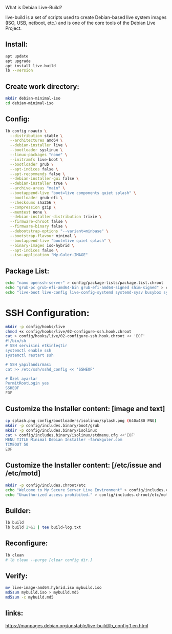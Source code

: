 What is Debian Live-Build?

live-build is a set of scripts used to create Debian-based live system images (ISO, USB, netboot, etc.) and is one of the core tools of the Debian Live Project.

## Install:
```bash
apt update
apt upgrade
apt install live-build
lb --version
```

## Create work directory:
```bash
mkdir debian-minimal-iso
cd debian-minimal-iso
```

## Config:
```bash
lb config noauto \
  --distribution stable \
  --architectures amd64 \
  --debian-installer live \
  --bootloader syslinux \
  --linux-packages "none" \
  --initramfs live-boot \
  --bootloader grub \
  --apt-indices false \
  --apt-recommends false \
  --debian-installer-gui false \
  --debian-installer true \
  --archive-areas "main" \
  --bootappend-live "boot=live components quiet splash" \
  --bootloader grub-efi \
  --checksums sha256 \
  --compression gzip \
  --memtest none \
  --debian-installer-distribution trixie \
  --firmware-chroot false \
  --firmware-binary false \
  --debootstrap-options "--variant=minbase" \
  --bootstrap-flavour minimal \
  --bootappend-live "boot=live quiet splash" \
  --binary-images iso-hybrid \
  --apt-indices false \
  --iso-application "My-Guler-IMAGE"
```

## Package List:
```bash
echo "nano openssh-server" > config/package-lists/package.list.chroot
echo "grub-pc grub-efi-amd64-bin grub-efi-amd64-signed shim-signed" > config/package-lists/bootloader.chroot
echo "live-boot live-config live-config-systemd systemd-sysv busybox syslinux grub-pc-bin grub-common" > config/package-lists/live.list.chroot
```

# SSH Configuration:
```bash
mkdir -p config/hooks/live
chmod +x config/hooks/live/02-configure-ssh.hook.chroot
cat > config/hooks/live/02-configure-ssh.hook.chroot << 'EOF'
#!/bin/sh
# SSH servisini etkinleştir
systemctl enable ssh
systemctl restart ssh

# SSH yapılandırması
cat >> /etc/ssh/sshd_config << 'SSHEOF'

# Özel ayarlar
PermitRootLogin yes
SSHEOF
EOF
```

## Customize the Installer content: [image and text]
```bash
cp splash.png config/bootloaders/isolinux/splash.png (640x480 PNG)
mkdir -p config/includes.binary/boot/grub
mkdir -p config/includes.binary/isolinux
cat > config/includes.binary/isolinux/stdmenu.cfg <<'EOF'
MENU TITLE Minimal Debian Installer -farukguler.com
TIMEOUT 50
EOF
```

## Customize the Installer content: [/etc/issue and /etc/motd]
```bash
mkdir -p config/includes.chroot/etc
echo "Welcome to My Secure Server Live Environment" > config/includes.chroot/etc/issue
echo "Unauthorized access prohibited." > config/includes.chroot/etc/motd
```

## Builder:
```bash
lb build
lb build 2>&1 | tee build-log.txt
```

## Reconfigure:
```bash
lb clean
# lb clean --purge [clear config dir.]
```

## Verify:
```bash
mv live-image-amd64.hybrid.iso mybuild.iso
md5sum mybuild.iso > mybuild.md5
md5sum -c mybuild.md5
```

## links:
https://manpages.debian.org/unstable/live-build/lb_config.1.en.html

